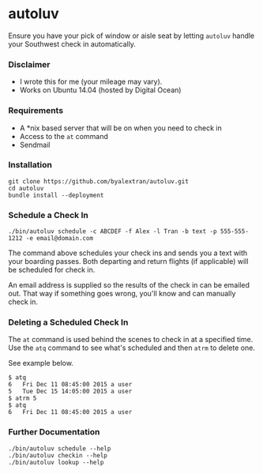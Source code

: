 # autoluv

Ensure you have your pick of window or aisle seat by letting `autoluv` handle your Southwest check in automatically.

### Disclaimer

* I wrote this for me (your mileage may vary).
* Works on Ubuntu 14.04 (hosted by Digital Ocean)

### Requirements

* A *nix based server that will be on when you need to check in
* Access to the `at` command
* Sendmail

### Installation

```
git clone https://github.com/byalextran/autoluv.git
cd autoluv
bundle install --deployment
```

### Schedule a Check In

```
./bin/autoluv schedule -c ABCDEF -f Alex -l Tran -b text -p 555-555-1212 -e email@domain.com
````

The command above schedules your check ins and sends you a text with your boarding passes. Both departing and return flights (if applicable) will be scheduled for check in.

An email address is supplied so the results of the check in can be emailed out. That way if something goes wrong, you'll know and can manually check in.

### Deleting a Scheduled Check In

The `at` command is used behind the scenes to check in at a specified time. Use the `atq` command to see what's scheduled and then `atrm` to delete one.

See example below.

```
$ atq
6	Fri Dec 11 08:45:00 2015 a user
5	Tue Dec 15 14:05:00 2015 a user
$ atrm 5
$ atq
6	Fri Dec 11 08:45:00 2015 a user
```

### Further Documentation

```
./bin/autoluv schedule --help
./bin/autoluv checkin --help
./bin/autoluv lookup --help
```

